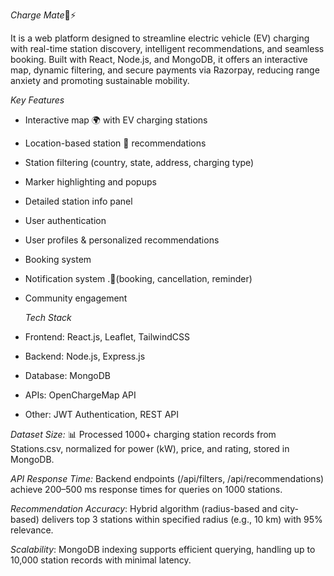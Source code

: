 *Charge Mate*🚗⚡

It is a web platform designed to streamline electric vehicle (EV) charging with real-time station discovery, intelligent recommendations, and seamless booking. Built with React, Node.js, and MongoDB, it offers an interactive map, dynamic filtering, and secure payments via Razorpay, reducing range anxiety and promoting sustainable mobility.

*Key Features*

* Interactive map 🌍 with EV charging stations

* Location-based station 🔌 recommendations

* Station filtering (country, state, address, charging type)

* Marker highlighting and popups

* Detailed station info panel

* User authentication

* User profiles & personalized recommendations

* Booking system

* Notification system .🔔(booking, cancellation, reminder)

* Community engagement

  *Tech Stack*

* Frontend: React.js, Leaflet, TailwindCSS

* Backend: Node.js, Express.js

* Database: MongoDB

* APIs: OpenChargeMap API

* Other: JWT Authentication, REST API



*Dataset Size:* 📊 Processed 1000+ charging station records from Stations.csv, normalized for power (kW), price, and rating, stored in MongoDB.

*API Response Time:* Backend endpoints (/api/filters, /api/recommendations) achieve 200–500 ms response times for queries on 1000 stations.

*Recommendation Accuracy*: Hybrid algorithm (radius-based and city-based) delivers top 3 stations within specified radius (e.g., 10 km) with 95% relevance.

*Scalability*: MongoDB indexing supports efficient querying, handling up to 10,000 station records with minimal latency.
